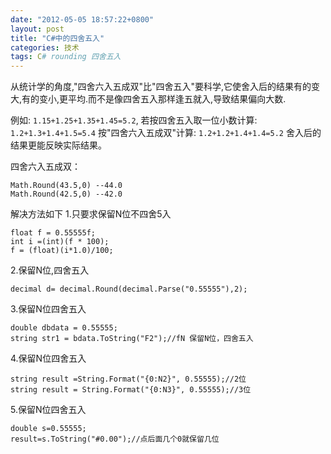 ```yaml
---
date: "2012-05-05 18:57:22+0800"
layout: post
title: "C#中的四舍五入"
categories: 技术
tags: C# rounding 四舍五入
---
```



从统计学的角度,"四舍六入五成双"比"四舍五入"要科学,它使舍入后的结果有的变大,有的变小,更平均.而不是像四舍五入那样逢五就入,导致结果偏向大数.

例如: `1.15+1.25+1.35+1.45=5.2`,
若按四舍五入取一位小数计算: `1.2+1.3+1.4+1.5=5.4`
按"四舍六入五成双"计算: `1.2+1.2+1.4+1.4=5.2`
舍入后的结果更能反映实际结果。

四舍六入五成双：

	Math.Round(43.5,0) --44.0
	Math.Round(42.5,0) --42.0

解决方法如下
 1.只要求保留N位不四舍5入 

    float f = 0.55555f;
    int i =(int)(f * 100);           
    f = (float)(i*1.0)/100;

 2.保留N位,四舍五入  

    decimal d= decimal.Round(decimal.Parse("0.55555"),2);
  
 3.保留N位四舍五入

    double dbdata = 0.55555;
    string str1 = bdata.ToString("F2");//fN 保留N位，四舍五入

 4.保留N位四舍五入
  
    string result =String.Format("{0:N2}", 0.55555);//2位 
    string result = String.Format("{0:N3}", 0.55555);//3位

 5.保留N位四舍五入

    double s=0.55555;         
    result=s.ToString("#0.00");//点后面几个0就保留几位 
